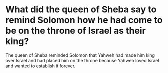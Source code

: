 # What did the queen of Sheba say to remind Solomon how he had come to be on the throne of Israel as their king?

The queen of Sheba reminded Solomon that Yahweh had made him king over Israel and had placed him on the throne because Yahweh loved Israel and wanted to establish it forever. 